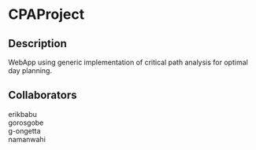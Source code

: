 # CPAProject

## Description

WebApp using generic implementation of critical path analysis for optimal day planning. 

## Collaborators
erikbabu <br />
gorosgobe <br />
g-ongetta <br />
namanwahi
